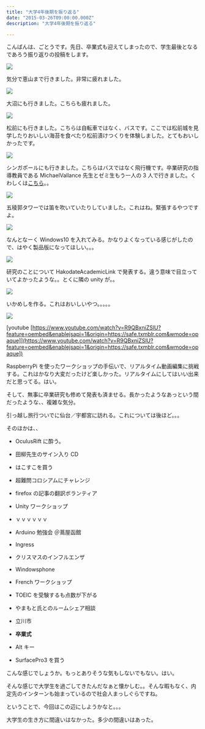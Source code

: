 ```yaml
---
title: "大学4年後期を振り返る"
date: "2015-03-26T09:00:00.000Z"
description: "大学4年後期を振り返る"

---
```


こんばんは、ごとうです。先日、卒業式も迎えてしまったので、学生最後となるであろう振り返りの投稿をします。

![](https://cdn-images-1.medium.com/max/2000/0*rIfzxNOTOmsc3jLN.jpg)

気分で恵山まで行きました。非常に疲れました。

![](https://cdn-images-1.medium.com/max/2000/0*pVbLSVo3lPAatc-X.jpg)

大沼にも行きました。こちらも疲れました。

![](https://cdn-images-1.medium.com/max/2000/0*GNuB5wd3K3euIHyU.jpg)

松前にも行きました。こちらは自転車ではなく、バスです。ここでは松前城を見学したりおいしい海苔を食べたり松前漬けつくりを体験しました。とてもおいしかったです。

![](https://cdn-images-1.medium.com/max/2000/0*KESox9j0v4nXOU1A.jpg)

シンガポールにも行きました。こちらはバスではなく飛行機です。卒業研究の指導教員である MichaelVallance 先生とゼミ生もう一人の 3 人で行きました。くわしくは[こちら](http://gggooottto.tumblr.com/tagged/%E3%82%B7%E3%83%B3%E3%82%AC%E3%83%9D%E3%83%BC%E3%83%AB)。。

![](https://cdn-images-1.medium.com/max/2000/0*3B-ioBXNGe1bapPU.jpg)

五稜郭タワーでは笛を吹いていたりしていました。これはね。緊張するやつですよ。

![](https://cdn-images-1.medium.com/max/2000/0*qMHzYv20mz15KZ_M.jpg)

なんとなーく Windows10 を入れてみる。かなりよくなっている感じがしたので、はやく製品版になってほしい。。。

![](https://cdn-images-1.medium.com/max/2000/0*fWwvC-mm7RJldii4.jpg)

研究のことについて HakodateAcademicLink で発表する。違う意味で目立っていてよかったような。。とくに隣の unity が。。

![](https://cdn-images-1.medium.com/max/2000/0*dOR7bbKg-n-0CGcx.jpg)

いかめしを作る。これはおいしいやつ。。。。。

![](https://cdn-images-1.medium.com/max/2000/0*DBCMakF4Z1eyKow9.jpg)

[youtube [https://www.youtube.com/watch?v=R9QBxniZSlU?feature=oembed&enablejsapi=1&origin=https://safe.txmblr.com&wmode=opaque]](https://www.youtube.com/watch?v=R9QBxniZSlU?feature=oembed&enablejsapi=1&origin=https://safe.txmblr.com&wmode=opaque])

RaspberryPi を使ったワークショップの手伝いで、リアルタイム動画編集に挑戦する。これはかなり大変だったけど楽しかった。リアルタイムにしてはいい出来だと思ってる。はい。

そして、無事に卒業研究も修めて発表も済ませる。長かったようなあっという間だったような、、複雑な気分。

引っ越し旅行ついでに仙台／宇都宮に訪れる。これについては後ほど。。。

そのほかは、、

- OculusRift に酔う。

- 田柳先生のサイン入り CD

- はこすこを買う

- 超難問コロシアムにチャレンジ

- firefox の記事の翻訳ボランティア

- Unity ワークショップ

- ｖｖｖｖｖｖ

- Arduino 勉強会 ＠蔦屋函館

- Ingress

- クリスマスのインフルエンザ

- Windowsphone

- French ワークショップ

- TOEIC を受験するも点数が下がる

- やまもと氏とのルームシェア相談

- 立川市

- **卒業式**

- Alt キー

- SurfacePro3 を買う

こんな感じでしょうか。もっとありそうな気もしないでもない。はい。

そんな感じで大学生を過ごしてきたんだなぁと懐かしむ。。そんな暇もなく、内定先のインターンも始まっているので社会人まっしぐらですね。

ということで、今回はこの辺にしようかなと。。。

大学生の生き方に間違いはなかった。多少の間違いはあった。
